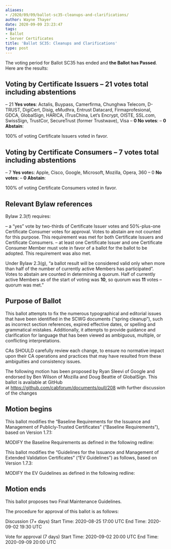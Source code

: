 ```yaml
---
aliases:
- /2020/09/09/ballot-sc35-cleanups-and-clarifications/
author: Wayne Thayer
date: 2020-09-09 23:23:47
tags:
- Ballot
- Server Certificates
title: 'Ballot SC35: Cleanups and Clarifications'
type: post
---
```


The voting period for Ballot SC35 has ended and **the Ballot has Passed**. Here are the results:

## Voting by Certificate Issuers – 21 votes total including abstentions

– 21 **Yes votes**: Actalis, Buypass, Camerfirma, Chunghwa Telecom, D-TRUST, DigiCert, Disig, eMudhra, Entrust Datacard, Firmaprofesional, GDCA, GlobalSign, HARICA, iTrusChina, Let’s Encrypt, OISTE, SSL.com, SwissSign, TrustCor, SecureTrust (former Trustwave), Visa
– **0 No votes**:
– **0 Abstain**:

100% of voting Certificate Issuers voted in favor.

## Voting by Certificate Consumers – 7 votes total including abstentions

– 7 **Yes vote**s: Apple, Cisco, Google, Microsoft, Mozilla, Opera, 360
– 0 **No votes**:
– **0 Abstain**:

100% of voting Certificate Consumers voted in favor.

## Relevant Bylaw references

Bylaw 2.3(f) requires:

– a “yes” vote by two-thirds of Certificate Issuer votes and 50%-plus-one Certificate Consumer votes for approval. Votes to abstain are not counted for this purpose. This requirement was met for both Certificate Issuers and Certificate Consumers.
– at least one Certificate Issuer and one Certificate Consumer Member must vote in favor of a ballot for the ballot to be adopted. This requirement was also met.

Under Bylaw 2.3(g), “a ballot result will be considered valid only when more than half of the number of currently active Members has participated”. Votes to abstain are counted in determining a quorum. Half of currently active Members as of the start of voting was **10**, so quorum was **11** votes – quorum was met.”

## Purpose of Ballot

This ballot attempts to fix the numerous typographical and editorial issues that have been identified in the SCWG documents (“spring cleanup”), such as incorrect section references, expired effective dates, or spelling and grammatical mistakes. Additionally, it attempts to provide guidance and clarification for language that has been viewed as ambiguous, multiple, or conflicting interpretations.

CAs SHOULD carefully review each change, to ensure no normative impact upon their CA operations and practices that may have resulted from these ambiguities and consistency issues.

The following motion has been proposed by Ryan Sleevi of Google and endorsed by Ben Wilson of Mozilla and Doug Beattie of GlobalSign.
This ballot is available at GitHub at <https://github.com/cabforum/documents/pull/208> with further discussion of the changes

## Motion begins

This ballot modifies the “Baseline Requirements for the Issuance and Management of Publicly-Trusted Certificates” (“Baseline Requirements”), based on Version 1.7.1:

MODIFY the Baseline Requirements as defined in the following redline:

This ballot modifies the “Guidelines for the Issuance and Management of Extended Validation Certificates” (“EV Guidelines”) as follows, based on Version 1.7.3:

MODIFY the EV Guidelines as defined in the following redline:

## Motion ends

This ballot proposes two Final Maintenance Guidelines.

The procedure for approval of this ballot is as follows:

Discussion (7+ days)
Start Time: 2020-08-25 17:00 UTC
End Time: 2020-09-02 19:30 UTC

Vote for approval (7 days)
Start Time: 2020-09-02 20:00 UTC
End Time: 2020-09-09 20:00 UTC